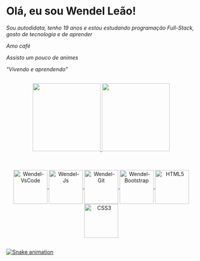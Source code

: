 # Olá, eu sou Wendel Leão!
*Sou autodidata, tenho 19 anos e estou estudando programação Full-Stack, gosto de tecnologia e de aprender*

*Amo café*

*Assisto um pouco de animes*

*"Vivendo e aprendendo"*

##

<div align="center">
  <a href="https://github.com/WendelLR99">
  <img height="180em" src="https://github-readme-stats.vercel.app/api?username=WendelLR99&show_icons=true&theme=dark&include_all_commits=true&count_private=true"/>
  <img height="180em" src="https://github-readme-stats.vercel.app/api/top-langs/?username=WendelLR99&layout=compact&langs_count=7&theme=dark"/>
</div>
  
##
  
<div align="center"><br>
  <img align="center" alt="Wendel-VsCode" src="https://cdn.jsdelivr.net/gh/devicons/devicon/icons/vscode/vscode-original-wordmark.svg" style="height:90px; width:90px;"/>
  <img align="center" alt="Wendel-Js" src="https://cdn.jsdelivr.net/gh/devicons/devicon/icons/javascript/javascript-original.svg" style="height:90px; width:90px;"/>
  <img align="center" alt="Wendel-Git" src="https://cdn.jsdelivr.net/gh/devicons/devicon/icons/git/git-original.svg" style="height:90px; width:90px;"/>
  <img align="center" alt="Wendel-Bootstrap" src="https://cdn.jsdelivr.net/gh/devicons/devicon/icons/bootstrap/bootstrap-original-wordmark.svg" style="height:90px; width:90px;"/>
  <img align="center" alt="HTML5" src="https://cdn.jsdelivr.net/gh/devicons/devicon/icons/html5/html5-original.svg" style="height:90px; width:90px;"/>
  <img align="center" alt="CSS3" src="https://cdn.jsdelivr.net/gh/devicons/devicon/icons/css3/css3-original.svg" style="height:90px; width:90px;"/>
</div>
  
 ##

![Snake animation](https://github.com/WendelLR99/WendelLR99/blob/output/github-contribution-grid-snake.svg)
